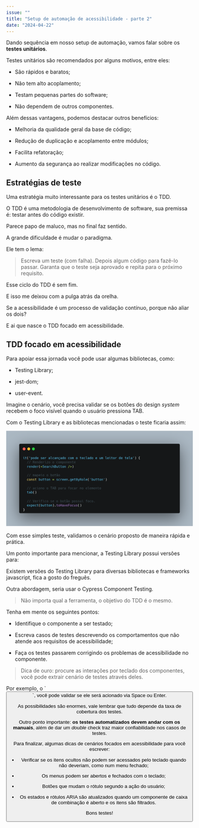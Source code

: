 ```yaml
---
issue: ""
title: "Setup de automação de acessibilidade - parte 2"
date: "2024-04-22"
---
```


Dando sequência em nosso setup de automação, vamos falar sobre os **testes unitários**.

Testes unitários são recomendados por alguns motivos, entre eles:

- São rápidos e baratos;

- Não tem alto acoplamento;

- Testam pequenas partes do software;

- Não dependem de outros componentes.

Além dessas vantagens, podemos destacar outros benefícios:

- Melhoria da qualidade geral da base de código;

- Redução de duplicação e acoplamento entre módulos;

- Facilita refatoração;

- Aumento da segurança ao realizar modificações no código.

## Estratégias de teste

Uma estratégia muito interessante para os testes unitários é o TDD.

O TDD é uma metodologia de desenvolvimento de software, sua premissa é: testar antes do código existir.

Parece papo de maluco, mas no final faz sentido.

A grande dificuldade é mudar o paradigma.

Ele tem o lema:

> Escreva um teste (com falha). Depois algum código para fazê-lo passar. Garanta que o teste seja aprovado e repita para o próximo requisito.

Esse ciclo do TDD é sem fim.

E isso me deixou com a pulga atrás da orelha.

Se a acessibilidade é um processo de validação contínuo, porque não aliar os dois?

E ai que nasce o TDD focado em acessibilidade.

## TDD focado em acessibilidade

Para apoiar essa jornada você pode usar algumas bibliotecas, como:

- Testing Library;

- jest-dom;

- user-event.

Imagine o cenário, você precisa validar se os botões do design _system_ recebem o foco visível quando o usuário pressiona TAB.

Com o Testing Library e as bibliotecas mencionadas o teste ficaria assim:

![](images/5VbR33F5qZ9MbEYlA1sRPMRI5S3Q0TdX8TaRyo6s.png)

Com esse simples teste, validamos o cenário proposto de maneira rápida e prática.

Um ponto importante para mencionar, a Testing Library possui versões para:

Existem versões do Testing Library para diversas bibliotecas e frameworks javascript, fica a gosto do freguês.

Outra abordagem, seria usar o Cypress Component Testing.

> Não importa qual a ferramenta, o objetivo do TDD é o mesmo.

Tenha em mente os seguintes pontos:

- Identifique o componente a ser testado;

- Escreva casos de testes descrevendo os comportamentos que não atende aos requisitos de acessibilidade;

- Faça os testes passarem corrigindo os problemas de acessibilidade no componente.

> Dica de ouro: procure as interações por teclado dos componentes, você pode extrair cenário de testes através deles.

Por exemplo, o \`<button>\`, você pode validar se ele será acionado via Space ou Enter.

As possibilidades são enormes, vale lembrar que tudo depende da taxa de cobertura dos testes.

Outro ponto importante: **os testes automatizados devem andar com os manuais**, além de dar um _double_ check traz maior confiabilidade nos casos de testes.

Para finalizar, algumas dicas de cenários focados em acessibilidade para você escrever:

- Verificar se os itens ocultos não podem ser acessados pelo teclado quando não deveriam, como num menu fechado;

- Os menus podem ser abertos e fechados com o teclado;

- Botões que mudam o rótulo segundo a ação do usuário;

- Os estados e rótulos ARIA são atualizados quando um componente de caixa de combinação é aberto e os itens são filtrados.

Bons testes!
